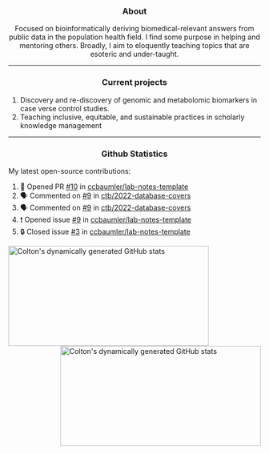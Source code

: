 <!--
Inspiration derived from:
1. https://zzetao.github.io/awesome-github-profile/
2. https://github.com/spcanelon
3. https://github.com/tallguyjenks

Tools used:
1. https://github.com/anuraghazra/github-readme-stats
2. https://github.com/jamesgeorge007/github-activity-readme
3. https://github.com/topics/profile-readme
-->

<h3 align="center">About</h3>

<p align="center">
Focused on bioinformatically deriving biomedical-relevant answers from public data in the population health field. 
I find some purpose in helping and mentoring others. Broadly, I aim to eloquently teaching topics that are esoteric and under-taught.
</p>

---

<h3 align="center">Current projects</h3>

1. Discovery and re-discovery of genomic and metabolomic biomarkers in case verse control studies.
2. Teaching inclusive, equitable, and sustainable practices in scholarly knowledge management

---

<h3 align="center">Github Statistics</h3>

My latest open-source contributions:

<!--START_SECTION:activity-->
1. 💪 Opened PR [#10](https://github.com/ccbaumler/lab-notes-template/pull/10) in [ccbaumler/lab-notes-template](https://github.com/ccbaumler/lab-notes-template)
2. 🗣 Commented on [#9](https://github.com/ctb/2022-database-covers/issues/9#issuecomment-1957980187) in [ctb/2022-database-covers](https://github.com/ctb/2022-database-covers)
3. 🗣 Commented on [#9](https://github.com/ctb/2022-database-covers/issues/9#issuecomment-1954455606) in [ctb/2022-database-covers](https://github.com/ctb/2022-database-covers)
4. ❗ Opened issue [#9](https://github.com/ccbaumler/lab-notes-template/issues/9) in [ccbaumler/lab-notes-template](https://github.com/ccbaumler/lab-notes-template)
5. 🔒 Closed issue [#3](https://github.com/ccbaumler/lab-notes-template/issues/3) in [ccbaumler/lab-notes-template](https://github.com/ccbaumler/lab-notes-template)
<!--END_SECTION:activity-->

<a href="https://github.com/ccbaumler">
  <img height="200" width=400 align="left" alt="Colton's dynamically generated GitHub stats" src="https://github-readme-stats.vercel.app/api?username=ccbaumler&show_icons=true&title_color=434d58&icon_color=fa8072&ring_color=ba55d3"/>
</a>
<a href="https://github.com/ccbaumler">
  <img height="200" width=400 align="right" alt="Colton's dynamically generated GitHub stats" src="https://github-readme-stats.vercel.app/api/top-langs/?username=ccbaumler&layout=compact&langs_count=6&card_width=320&title_color=434d58&hide=Standard%20ML,%20TeX,%20Jupyter%20Notebook" />
</a>
